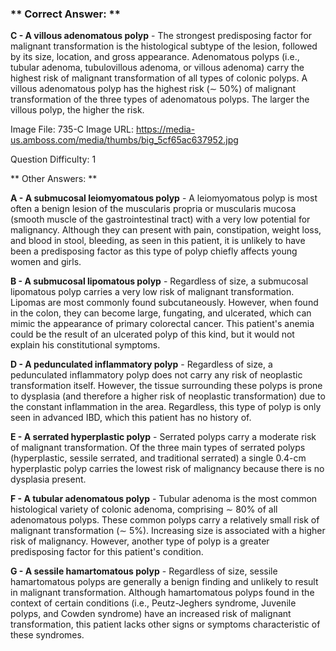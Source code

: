 ### ** Correct Answer: **

**C - A villous adenomatous polyp** - The strongest predisposing factor for malignant transformation is the histological subtype of the lesion, followed by its size, location, and gross appearance. Adenomatous polyps (i.e., tubular adenoma, tubulovillous adenoma, or villous adenoma) carry the highest risk of malignant transformation of all types of colonic polyps. A villous adenomatous polyp has the highest risk (∼ 50%) of malignant transformation of the three types of adenomatous polyps. The larger the villous polyp, the higher the risk.

Image File: 735-C
Image URL: https://media-us.amboss.com/media/thumbs/big_5cf65ac637952.jpg

Question Difficulty: 1

** Other Answers: **

**A - A submucosal leiomyomatous polyp** - A leiomyomatous polyp is most often a benign lesion of the muscularis propria or muscularis mucosa (smooth muscle of the gastrointestinal tract) with a very low potential for malignancy. Although they can present with pain, constipation, weight loss, and blood in stool, bleeding, as seen in this patient, it is unlikely to have been a predisposing factor as this type of polyp chiefly affects young women and girls.

**B - A submucosal lipomatous polyp** - Regardless of size, a submucosal lipomatous polyp carries a very low risk of malignant transformation. Lipomas are most commonly found subcutaneously. However, when found in the colon, they can become large, fungating, and ulcerated, which can mimic the appearance of primary colorectal cancer. This patient's anemia could be the result of an ulcerated polyp of this kind, but it would not explain his constitutional symptoms.

**D - A pedunculated inflammatory polyp** - Regardless of size, a pedunculated inflammatory polyp does not carry any risk of neoplastic transformation itself. However, the tissue surrounding these polyps is prone to dysplasia (and therefore a higher risk of neoplastic transformation) due to the constant inflammation in the area. Regardless, this type of polyp is only seen in advanced IBD, which this patient has no history of.

**E - A serrated hyperplastic polyp** - Serrated polyps carry a moderate risk of malignant transformation. Of the three main types of serrated polyps (hyperplastic, sessile serrated, and traditional serrated) a single 0.4-cm hyperplastic polyp carries the lowest risk of malignancy because there is no dysplasia present.

**F - A tubular adenomatous polyp** - Tubular adenoma is the most common histological variety of colonic adenoma, comprising ∼ 80% of all adenomatous polyps. These common polyps carry a relatively small risk of malignant transformation (∼ 5%). Increasing size is associated with a higher risk of malignancy. However, another type of polyp is a greater predisposing factor for this patient's condition.

**G - A sessile hamartomatous polyp** - Regardless of size, sessile hamartomatous polyps are generally a benign finding and unlikely to result in malignant transformation. Although hamartomatous polyps found in the context of certain conditions (i.e., Peutz-Jeghers syndrome, Juvenile polyps, and Cowden syndrome) have an increased risk of malignant transformation, this patient lacks other signs or symptoms characteristic of these syndromes.

